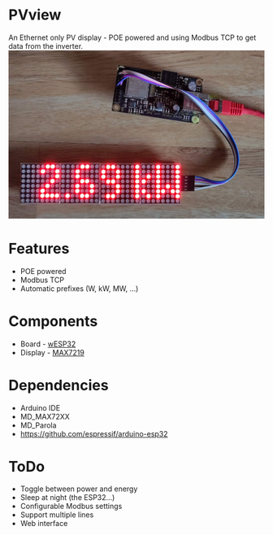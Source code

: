 # PVview

An Ethernet only PV display - POE powered and using Modbus TCP to get data from the inverter.
![wESP32 with display](Controller+Display.jpg)

# Features

- POE powered
- Modbus TCP
- Automatic prefixes (W, kW, MW, ...)

# Components

- Board - [wESP32](https://wesp32.com/)
- Display - [MAX7219](https://www.az-delivery.de/collections/leds/products/4-x-64er-led-matrix-display)

# Dependencies

- Arduino IDE
- MD_MAX72XX
- MD_Parola
- https://github.com/espressif/arduino-esp32

# ToDo

- Toggle between power and energy
- Sleep at night (the ESP32...)
- Configurable Modbus settings
- Support multiple lines
- Web interface
